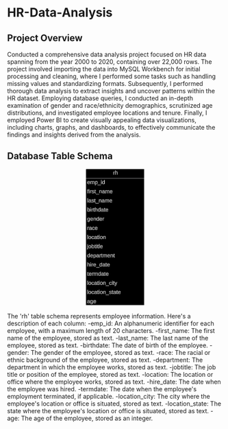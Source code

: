 # HR-Data-Analysis

## Project Overview
Conducted a comprehensive data analysis project focused on HR data spanning from the year 2000 to 2020, containing over 22,000 rows. The project involved importing the data into MySQL Workbench for initial processing and cleaning, where I performed some tasks such as handling missing values and standardizing formats. Subsequently, I performed thorough data analysis to extract insights and uncover patterns within the HR dataset. Employing database queries, I conducted an in-depth examination of gender and race/ethnicity demographics, scrutinized age distributions, and investigated employee locations and tenure. Finally, I employed Power BI to create visually appealing data visualizations, including charts, graphs, and dashboards, to effectively communicate the findings and insights derived from the analysis.

## Database Table Schema
<p align="center">
  <img src="rh_table.png?raw=true" alt="RH table schema"/>
</p>
The 'rh' table schema represents employee information. 
Here's a description of each column:
-emp_id: An alphanumeric identifier for each employee, with a maximum length of 20 characters.
-first_name: The first name of the employee, stored as text.
-last_name: The last name of the employee, stored as text.
-birthdate: The date of birth of the employee.
-gender: The gender of the employee, stored as text.
-race: The racial or ethnic background of the employee, stored as text.
-department: The department in which the employee works, stored as text.
-jobtitle: The job title or position of the employee, stored as text.
-location: The location or office where the employee works, stored as text.
-hire_date: The date when the employee was hired.
-termdate: The date when the employee's employment terminated, if applicable.
-location_city: The city where the employee's location or office is situated, stored as text.
-location_state: The state where the employee's location or office is situated, stored as text.
-age: The age of the employee, stored as an integer.
